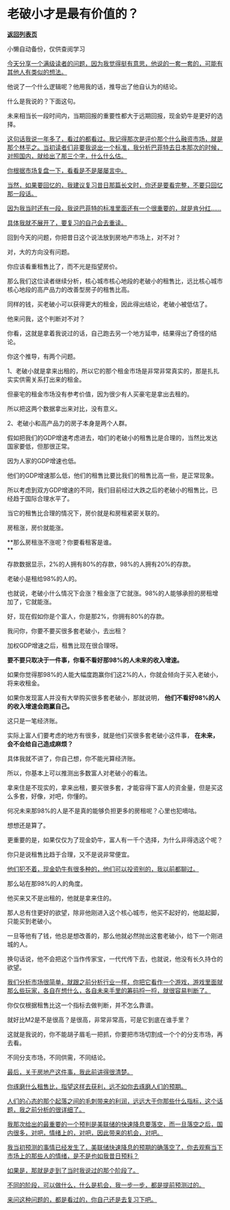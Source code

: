 # 老破小才是最有价值的？

[**返回列表页**](/gzh/记忆承载3)

小懒自动备份，仅供查阅学习

[今天分享一个满级读者的问题，因为我觉得挺有意思，他说的一套一套的，可能有其他人有类似的想法。  
](http://mp.weixin.qq.com/s?__biz=Mzg4MTg2MzU3Mg==&mid=2247484354&idx=1&sn=fd9ade176601e7236f73b6115060ec08&chksm=cf5e3d39f829b42fdfe65ab72a3711764a014714abf22f6b5bab0cb750ce013c1c9b0be25d03&scene=21#wechat_redirect)

他说了一个什么逻辑呢？他用我的话，推导出了他自认为的结论。

什么是我说的？下面这句。  

未来相当长一段时间内，当期回报的重要性都大于远期回报，现金奶牛是更好的选择。

[这句话我说一年多了，看过的都看过。我记得那次是评价那个什么融资市场，就是那个林平之。当初读者们非要我说出一个标准，我分析巴菲特去日本那次的时候，对照国内，就给出了那三个字，什么什么估。  
](http://mp.weixin.qq.com/s?__biz=Mzg4MTg2MzU3Mg==&mid=2247484354&idx=1&sn=fd9ade176601e7236f73b6115060ec08&chksm=cf5e3d39f829b42fdfe65ab72a3711764a014714abf22f6b5bab0cb750ce013c1c9b0be25d03&scene=21#wechat_redirect)

[你根据市场复盘一下，看看是不是屡屡言中。  
](http://mp.weixin.qq.com/s?__biz=Mzg4MTg2MzU3Mg==&mid=2247484354&idx=1&sn=fd9ade176601e7236f73b6115060ec08&chksm=cf5e3d39f829b42fdfe65ab72a3711764a014714abf22f6b5bab0cb750ce013c1c9b0be25d03&scene=21#wechat_redirect)

[当然，如果要回忆的，我建议复习昔日那篇长文时，你还是要看完整，不要只回忆那一段话。  
](http://mp.weixin.qq.com/s?__biz=Mzg4MTg2MzU3Mg==&mid=2247484354&idx=1&sn=fd9ade176601e7236f73b6115060ec08&chksm=cf5e3d39f829b42fdfe65ab72a3711764a014714abf22f6b5bab0cb750ce013c1c9b0be25d03&scene=21#wechat_redirect)

[因为我当时还有一段，我说巴菲特的标准里面还有一个很重要的，就是肯分红......](http://mp.weixin.qq.com/s?__biz=Mzg4MTg2MzU3Mg==&mid=2247484354&idx=1&sn=fd9ade176601e7236f73b6115060ec08&chksm=cf5e3d39f829b42fdfe65ab72a3711764a014714abf22f6b5bab0cb750ce013c1c9b0be25d03&scene=21#wechat_redirect)

[具体我就不展开了，要复习的自己会去重读。  
](http://mp.weixin.qq.com/s?__biz=Mzg4MTg2MzU3Mg==&mid=2247484354&idx=1&sn=fd9ade176601e7236f73b6115060ec08&chksm=cf5e3d39f829b42fdfe65ab72a3711764a014714abf22f6b5bab0cb750ce013c1c9b0be25d03&scene=21#wechat_redirect)

回到今天的问题，你把昔日这个说法放到房地产市场上，对不对？  

对，大的方向没有问题。

你应该看重租售比了，而不光是指望房价。

那么我们这位读者继续分析，核心城市核心地段的老破小的租售比，远比核心城市核心地段的高产品力的改善型房子的租售比高。  

同样的钱，买老破小可以获得更大的租金，因此得出结论，老破小被低估了。  

他来问我，这个判断对不对？  

你看，这就是拿着我说过的话，自己跑去另一个地方延申，结果得出了奇怪的结论。  

你这个推导，有两个问题。  

1、老破小就是拿来出租的，所以它的那个租金市场是非常非常真实的，那是扎扎实实供需关系打出来的租金。

但豪宅的租金市场没有参考价值，因为很少有人买豪宅是拿出去租的。  

所以把这两个数据拿出来对比，没有意义。  

2、老破小和高产品力的房子本身是两个人群。  

假如把我们的GDP增速考虑进去，咱们的老破小的租售比是合理的，当然比发达国家要低，但那很正常。

因为人家的GDP增速也低。

他们的GDP增速那么低，他们的租售比要比我们的租售比高一些，是正常现象。

所以考虑到双方GDP增速的不同，我们目前经过大跌之后的老破小的租售比，已经趋于国际合理水平了。

当它的租售比合理的情况下，房价就是和房租紧密关联的。  

房租涨，房价就能涨。

 **那么房租涨不涨呢？你要看租客是谁。  
**

存款数据显示，2%的人拥有80%的存款，98%的人拥有20%的存款。  

老破小是租给98%的人的。  

也就说，老破小什么情况下会涨？租金涨了它就涨。98%的人能够承担的房租增加了，它就能涨。

好，现在假如你是个富人，你是那2%，你拥有80%的存款。  

我问你，你要不要买很多套老破小，去出租？  

加权GDP增速之后，租售比现在很合理呀。  

 **要不要只取决于一件事，你看不看好那98%的人未来的收入增速。**  

如果你觉得那98%的人能大幅度跑赢你们这2%的人，你就会倾向于买入老破小，将来收租金。

如果你发现富人并没有大举购买很多套老破小，那就说明， **他们不看好98%的人的收入增速会跑赢自己。**  

这只是一笔经济账。

实际上富人们要考虑的地方有很多，就是他们买很多套老破小这件事， **在未来，会不会给自己造成麻烦？**  

具体我就不讲了，你自己想，你不能光算经济账。

所以，你基本上可以推测出多数富人对老破小的看法。  

拿来住是不现实的，拿来出租，要买很多套，才能容得下富人的资金量，但是买这么多套，好像，对吧，你懂的。  

何况未来那98%的人是不是真的能够负担更多的房租呢？心里也犯嘀咕。  

想想还是算了。  

更重要的是，如果仅仅为了现金奶牛，富人有一千个选择，为什么非得选这个呢？  

你只是说租售比趋于合理，又不是说非常便宜。  

[他们犯不着，现金奶牛有很多种的，他们可以投资别的，我以前都聊过。](http://mp.weixin.qq.com/s?__biz=Mzg4MTg2MzU3Mg==&mid=2247484354&idx=1&sn=fd9ade176601e7236f73b6115060ec08&chksm=cf5e3d39f829b42fdfe65ab72a3711764a014714abf22f6b5bab0cb750ce013c1c9b0be25d03&scene=21#wechat_redirect)  

那么站在那98%的人的角度。  

他买来又不是出租的，他就是拿来住的。  

那人总有住更好的欲望，除非他刚进入这个核心城市，他买不起好的，他踮起脚，只能买到老破小。  

一旦等他有了钱，他总是想改善的，那么他就必然抛出这套老破小，给下一个刚进城的人。  

换句话说，他不会把这个当作传家宝，一代代传下去，也就说，他没有长久持仓的欲望。  

[我们分析市场很简单，就跟之前分析行业一样，你把它看作一个游戏，游戏里面就那么些玩家，各自在想什么，各自未来手里的筹码捋一捋，就很容易判断了。](http://mp.weixin.qq.com/s?__biz=MzkwMzQ1MzczOQ==&mid=2247484114&idx=1&sn=3322cc22a92fd380ff653809f1b04146&chksm=c0974f96f7e0c680af3bf9424396e53a4ad05f605a0bae2d64c7ca2cfb2181abf0bff3302732&scene=21#wechat_redirect)  

你仅仅根据租售比这一个指标去做判断，并不怎么靠谱。  

就好比M2是不是很高？是很高，非常非常高，可是它到底在谁手里？  

这就是我说的，你不能胡子眉毛一把抓，你要把市场切割成一个个的分支市场，再去看。  

不同分支市场，不同供需，不同结论。  

[最后，关于房地产这件事，我此前讲得很清楚。  
](http://mp.weixin.qq.com/s?__biz=Mzg4MTg2MzU3Mg==&mid=2247484354&idx=1&sn=fd9ade176601e7236f73b6115060ec08&chksm=cf5e3d39f829b42fdfe65ab72a3711764a014714abf22f6b5bab0cb750ce013c1c9b0be25d03&scene=21#wechat_redirect)

[你琢磨什么租售比，指望这样去获利，远不如你去琢磨人们的预期。  
](http://mp.weixin.qq.com/s?__biz=Mzg4MTg2MzU3Mg==&mid=2247484354&idx=1&sn=fd9ade176601e7236f73b6115060ec08&chksm=cf5e3d39f829b42fdfe65ab72a3711764a014714abf22f6b5bab0cb750ce013c1c9b0be25d03&scene=21#wechat_redirect)

[人们的心态的那个起落之间的毛刺带来的利润，远远大于你那些什么指标，这个话题，我之前分析的很详细了。](http://mp.weixin.qq.com/s?__biz=Mzg4MTg2MzU3Mg==&mid=2247484354&idx=1&sn=fd9ade176601e7236f73b6115060ec08&chksm=cf5e3d39f829b42fdfe65ab72a3711764a014714abf22f6b5bab0cb750ce013c1c9b0be25d03&scene=21#wechat_redirect)

[我那次给出的最重要的一个预判是美联储的快速降息要落空，而一旦落空之后，国内很多，对吧，情绪上的，对吧，因此带来的机会，对吧。  
](http://mp.weixin.qq.com/s?__biz=Mzg4MTg2MzU3Mg==&mid=2247484354&idx=1&sn=fd9ade176601e7236f73b6115060ec08&chksm=cf5e3d39f829b42fdfe65ab72a3711764a014714abf22f6b5bab0cb750ce013c1c9b0be25d03&scene=21#wechat_redirect)

[我当初预测的事情已经发生了，美联储快速降息的预期的确落空了，你去观察当下市场上的那些人的情绪，是不是也如我昔日预料？  
](http://mp.weixin.qq.com/s?__biz=Mzg4MTg2MzU3Mg==&mid=2247484354&idx=1&sn=fd9ade176601e7236f73b6115060ec08&chksm=cf5e3d39f829b42fdfe65ab72a3711764a014714abf22f6b5bab0cb750ce013c1c9b0be25d03&scene=21#wechat_redirect)

[如果是，那就是走到了当时我说过的那个阶段了。](http://mp.weixin.qq.com/s?__biz=Mzg4MTg2MzU3Mg==&mid=2247484354&idx=1&sn=fd9ade176601e7236f73b6115060ec08&chksm=cf5e3d39f829b42fdfe65ab72a3711764a014714abf22f6b5bab0cb750ce013c1c9b0be25d03&scene=21#wechat_redirect)

[不同的阶段，可以做什么，什么是机会，我一步一步，都是提前预测过的。  
](http://mp.weixin.qq.com/s?__biz=Mzg4MTg2MzU3Mg==&mid=2247484354&idx=1&sn=fd9ade176601e7236f73b6115060ec08&chksm=cf5e3d39f829b42fdfe65ab72a3711764a014714abf22f6b5bab0cb750ce013c1c9b0be25d03&scene=21#wechat_redirect)

[来问这种问题的，都是看过的，你自己还是去复习下吧。](http://mp.weixin.qq.com/s?__biz=Mzg4MTg2MzU3Mg==&mid=2247484354&idx=1&sn=fd9ade176601e7236f73b6115060ec08&chksm=cf5e3d39f829b42fdfe65ab72a3711764a014714abf22f6b5bab0cb750ce013c1c9b0be25d03&scene=21#wechat_redirect)

